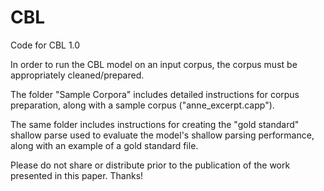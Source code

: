 # CBL
Code for CBL 1.0

In order to run the CBL model on an input corpus, the corpus must be appropriately cleaned/prepared. 

The folder "Sample Corpora" includes detailed instructions for corpus preparation, along with a sample corpus ("anne_excerpt.capp"). 

The same folder includes instructions for creating the "gold standard" shallow parse used to evaluate the model's shallow parsing performance, 
along with an example of a gold standard file. 

Please do not share or distribute prior to the publication of the work presented in this paper. Thanks!

